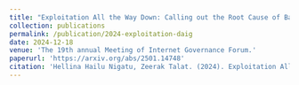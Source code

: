 ```yaml
---
title: "Exploitation All the Way Down: Calling out the Root Cause of Bad Online Experiences for Users of the Majority World."
collection: publications
permalink: /publication/2024-exploitation-daig
date: 2024-12-18
venue: 'The 19th annual Meeting of Internet Governance Forum.'
paperurl: 'https://arxiv.org/abs/2501.14748'
citation: 'Hellina Hailu Nigatu, Zeerak Talat. (2024). Exploitation All the Way Down: Calling out the Root Cause of Bad Online Experiences for Users of the Majority World. Data and AI Governance Coalition (DAIG) at the 19th Annual Meeting of Internet Governance Forum. Riyadh, Kingdom of Saudi Arabia.'
---
```

